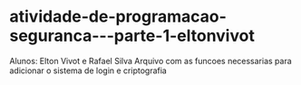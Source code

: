 # atividade-de-programacao-seguranca---parte-1-eltonvivot
Alunos: Elton Vivot e Rafael Silva
Arquivo com as funcoes necessarias para adicionar o sistema de login e criptografia
